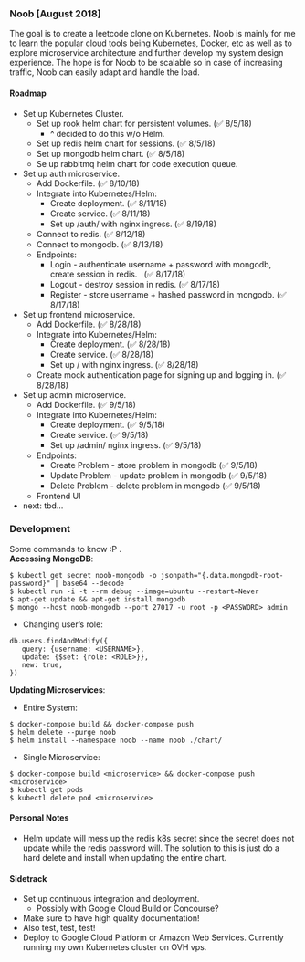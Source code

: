 ### Noob [August 2018]

The goal is to create a leetcode clone on Kubernetes. Noob is mainly for me to learn the popular cloud tools being Kubernetes, Docker, etc as well as to explore microservice architecture and further develop my system design experience. The hope is for Noob to be scalable so in case of increasing traffic, Noob can easily adapt and handle the load.

#### Roadmap
- Set up Kubernetes Cluster.
    * Set up rook helm chart for persistent volumes. (✅ 8/5/18)
        * ^ decided to do this w/o Helm.
    * Set up redis helm chart for sessions. (✅ 8/5/18)
    * Set up mongodb helm chart. (✅ 8/5/18)
    * Se up rabbitmq helm chart for code execution queue.
- Set up auth microservice.
    * Add Dockerfile. (✅ 8/10/18)
    * Integrate into Kubernetes/Helm:
        * Create deployment. (✅ 8/11/18)
        * Create service. (✅ 8/11/18)
        * Set up /auth/ with nginx ingress. (✅ 8/19/18)
    * Connect to redis. (✅ 8/12/18)
    * Connect to mongodb. (✅ 8/13/18)
    * Endpoints:
        * Login - authenticate username + password with mongodb,              create session in redis.               (✅ 8/17/18)
        * Logout - destroy session in redis. (✅ 8/17/18)
        * Register - store username + hashed password in mongodb. (✅ 8/17/18)
- Set up frontend microservice.
    * Add Dockerfile. (✅ 8/28/18)
    * Integrate into Kubernetes/Helm:
        * Create deployment. (✅ 8/28/18)
        * Create service. (✅ 8/28/18)
        * Set up / with nginx ingress. (✅ 8/28/18)
    * Create mock authentication page for signing up and logging in. (✅ 8/28/18)
- Set up admin microservice.
    * Add Dockerfile. (✅ 9/5/18)
    * Integrate into Kubernetes/Helm:
        * Create deployment. (✅ 9/5/18)
        * Create service. (✅ 9/5/18)
        * Set up /admin/ nginx ingress. (✅ 9/5/18)
    * Endpoints:
        * Create Problem - store problem in mongodb (✅ 9/5/18)
        * Update Problem - update problem in mongodb (✅ 9/5/18)
        * Delete Problem - delete problem in mongodb (✅ 9/5/18)
    * Frontend UI
- next: tbd…

### Development
Some commands to know :P .  
**Accessing MongoDB**:
```
$ kubectl get secret noob-mongodb -o jsonpath="{.data.mongodb-root-password}" | base64 --decode
$ kubectl run -i -t --rm debug --image=ubuntu --restart=Never
$ apt-get update && apt-get install mongodb
$ mongo --host noob-mongodb --port 27017 -u root -p <PASSWORD> admin
```
   * Changing user’s role:
```
db.users.findAndModify({
   query: {username: <USERNAME>},
   update: {$set: {role: <ROLE>}},
   new: true,
})
```

**Updating Microservices**:
* Entire System:
```
$ docker-compose build && docker-compose push
$ helm delete --purge noob
$ helm install --namespace noob --name noob ./chart/
```
* Single Microservice:
```
$ docker-compose build <microservice> && docker-compose push <microservice>
$ kubectl get pods
$ kubectl delete pod <microservice>
```

#### Personal Notes
- Helm update will mess up the redis k8s secret since the secret does not update while the redis password will. The solution to this is just do a hard delete and install when updating the entire chart.

#### Sidetrack
- Set up continuous integration and deployment.
    * Possibly with Google Cloud Build or Concourse?
- Make sure to have high quality documentation!
- Also test, test, test!
- Deploy to Google Cloud Platform or Amazon Web Services. Currently running my own Kubernetes cluster on OVH vps.
